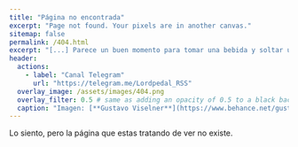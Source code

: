 ```yaml
---
title: "Página no encontrada"
excerpt: "Page not found. Your pixels are in another canvas."
sitemap: false
permalink: /404.html
excerpt: "[...] Parece un buen momento para tomar una bebida y soltar un discurso frío y calculado con un tono siniestro. Un discurso sobre política, orden, hermandad y poder. Pero los discursos son para las campañas y ahora es la hora de pasar a la acción."
header:
  actions:
    - label: "Canal Telegram"
      url: "https://telegram.me/Lordpedal_RSS"
  overlay_image: /assets/images/404.png
  overlay_filter: 0.5 # same as adding an opacity of 0.5 to a black background
  caption: "Imagen: [**Gustavo Viselner**](https://www.behance.net/gustavo_v)"
---
```


Lo siento, pero la página que estas tratando de ver no existe.
